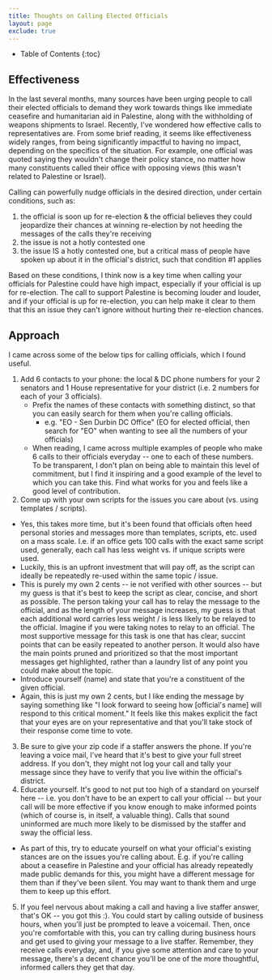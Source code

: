 ```yaml
---
title: Thoughts on Calling Elected Officials
layout: page
exclude: true
---
```

- Table of Contents
{:toc}

## Effectiveness
In the last several months, many sources have been urging people to
call their elected officials to demand they work towards things like
immediate ceasefire and humanitarian aid in Palestine, along with the
withholding of weapons shipments to Israel. Recently, I've wondered
how effective calls to representatives are. From some brief reading,
it seems like effectiveness widely ranges, from being significantly
impactful to having no impact, depending on the specifics of the
situation. For example, one official was quoted saying they wouldn't
change their policy stance, no matter how many constituents called
their office with opposing views (this wasn't related to Palestine or
Israel).

Calling can powerfully nudge officials in the desired direction, under
certain conditions, such as:
1. the official is soon up for re-election & the official believes
   they could jeopardize their chances at winning re-election by not
   heeding the messages of the calls they're receiving
2. the issue is not a hotly contested one
3. the issue IS a hotly contested one, but a critical mass of people
  have spoken up about it in the official's district, such that
  condition #1 applies

Based on these conditions, I think now is a key time when calling your
officials for Palestine could have high impact, especially if your
official is up for re-election. The call to support Palestine is
becoming louder and louder, and if your official is up for
re-election, you can help make it clear to them that this an issue
they can't ignore without hurting their re-election chances.

## Approach
I came across some of the below tips for calling officials, which I found useful.

1. Add 6 contacts to your phone: the local & DC phone numbers for your
   2 senators and 1 House representative for your district (i.e. 2
   numbers for each of your 3 officials).
    - Prefix the names of these contacts with something distinct, so
      that you can easily search for them when you're calling officials.
      - e.g. "EO - Sen Durbin DC Office" (EO for elected official,
        then search for "EO" when wanting to see all the numbers of
        your officials)
    - When reading, I came across multiple examples of people who make
      6 calls to their officials everyday -- one to each of these
      numbers. To be transparent, I don't plan on being able to
      maintain this level of commitment, but I find it inspiring and a
      good example of the level to which you can take this. Find what
      works for you and feels like a good level of contribution.
2. Come up with your own scripts for the issues you care about (vs.
   using templates / scripts).
  - Yes, this takes more time, but it's been found that officials
    often heed personal stories and messages more than templates,
    scripts, etc. used on a mass scale. I.e. if an office gets 100
    calls with the exact same script used, generally, each call has
    less weight vs. if unique scripts were used.
  - Luckily, this is an upfront investment that will pay off, as the
    script can ideally be repeatedly re-used within the same topic /
    issue. 
  - This is purely my own 2 cents -- ie not verified with other
    sources -- but my guess is that it's best to keep the script as
    clear, concise, and short as possible. The person taking your call
    has to relay the message to the official, and as the length of
    your message increases, my guess is that each additional word
    carries less weight / is less likely to be relayed to the
    official. Imagine if you were taking notes to relay to an
    official. The most supportive message for this task is one that
    has clear, succint points that can be easily repeated to another
    person. It would also have the main points pruned and prioritized
    so that the most important messages get highlighted, rather than a
    laundry list of any point you could make about the topic.
  - Introduce yourself (name) and state that you're a constituent of
    the given official.
  - Again, this is just my own 2 cents, but I like ending the message
    by saying something like "I look forward to seeing how [official's
    name] will respond to this critical moment." It feels like this
    makes explicit the fact that your eyes are on your representative
    and that you'll take stock of their response come time to vote.
3. Be sure to give your zip code if a staffer answers the phone. If
   you're leaving a voice mail, I've heard that it's best to give your
   full street address. If you don't, they might not log your call and
   tally your message since they have to verify that you live within
   the official's district.
4. Educate yourself. It's good to not put too high of a standard on
   yourself here -- i.e. you don't have to be an expert to call your
   official -- but your call will be more effective if you know enough
   to make informed points (which of course is, in itself, a valuable
   thing). Calls that sound uninformed are much more likely to be
   dismissed by the staffer and sway the official less.
  - As part of this, try to educate yourself on what your official's
    existing stances are on the issues you're calling about. E.g. if you're
    calling about a ceasefire in Palestine and your official has
    already repeatedly made public demands for this, you might have a
    different message for them than if they've been silent. You may
    want to thank them and urge them to keep up this effort.
5. If you feel nervous about making a call and having a live staffer
   answer, that's OK -- you got this :). You could start by calling
   outside of business hours, when you'll just be prompted to leave a
   voicemail. Then, once you're comfortable with this, you can try
   calling during business hours and get used to giving your message
   to a live staffer. Remember, they receive calls everyday, and, if
   you give some attention and care to your message, there's a decent
   chance you'll be one of the more thoughtful, informed callers they
   get that day.

